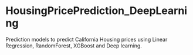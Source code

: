 # HousingPricePrediction_DeepLearning

Prediction models to predict California Housing prices using Linear Regression, RandomForest, XGBoost and Deep learning.

